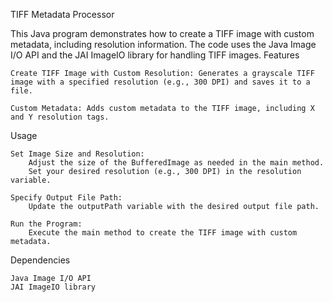 TIFF Metadata Processor

This Java program demonstrates how to create a TIFF image with custom metadata, including resolution information. The code uses the Java Image I/O API and the JAI ImageIO library for handling TIFF images.
Features

    Create TIFF Image with Custom Resolution: Generates a grayscale TIFF image with a specified resolution (e.g., 300 DPI) and saves it to a file.

    Custom Metadata: Adds custom metadata to the TIFF image, including X and Y resolution tags.

Usage

    Set Image Size and Resolution:
        Adjust the size of the BufferedImage as needed in the main method.
        Set your desired resolution (e.g., 300 DPI) in the resolution variable.

    Specify Output File Path:
        Update the outputPath variable with the desired output file path.

    Run the Program:
        Execute the main method to create the TIFF image with custom metadata.

Dependencies

    Java Image I/O API
    JAI ImageIO library
